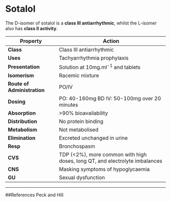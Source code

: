 # Sotalol

The D-isomer of sotalol is a **class III antiarrhythmic**, whilst the L-isomer also has **class  II activity**.

|Property|Action|
|--|--|
|**Class**|Class III antiarrhythmic|
|**Uses**|Tachyarrhythmia prophylaxis|
|**Presentation**|Solution at 10mg.ml<sup>-1</sup> and tablets
|**Isomerism**| Racemic mixture|
|**Route of Administration**| PO/IV|
|**Dosing**|PO: 40-160mg BD IV: 50-100mg over 20 minutes|
|**Absorption**|>90% bioavailability|
|**Distribution**|No protein binding|
|**Metabolism**|Not metabolised|
|**Elimination**|Excreted unchanged in urine|
|**Resp**|Bronchospasm|
|**CVS**|TDP (<2%), more common with high doses, long QT, and electrolyte imbalances|
|**CNS**|Masking symptoms of hypoglycaemia|
|**GU**|Sexual dysfunction|

---
##References
Peck and Hill